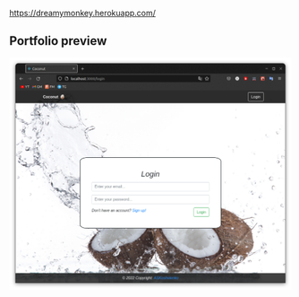 https://dreamymonkey.herokuapp.com/

## Portfolio  preview
![Иллюстрация к проекту](https://github.com/ASKoshelenko/coconut/blob/main/Illustration%20coconut/coco_01.png)
